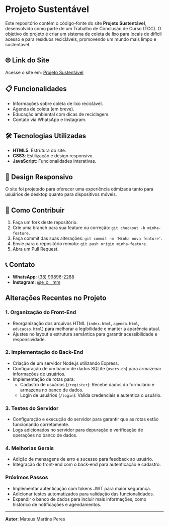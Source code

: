# Projeto Sustentável

Este repositório contém o código-fonte do site **Projeto Sustentável**, desenvolvido como parte de um Trabalho de Conclusão de Curso (TCC). O objetivo do projeto é criar um sistema de coleta de lixo para locais de difícil acesso e para resíduos recicláveis, promovendo um mundo mais limpo e sustentável.

## 🌐 Link do Site
Acesse o site em: [Projeto Sustentável](https://projetosustentave.vercel.app/#contato)

## 📋 Funcionalidades
- Informações sobre coleta de lixo reciclável.
- Agenda de coleta (em breve).
- Educação ambiental com dicas de reciclagem.
- Contato via WhatsApp e Instagram.

## 🛠️ Tecnologias Utilizadas
- **HTML5**: Estrutura do site.
- **CSS3**: Estilização e design responsivo.
- **JavaScript**: Funcionalidades interativas.

## 📱 Design Responsivo
O site foi projetado para oferecer uma experiência otimizada tanto para usuários de desktop quanto para dispositivos móveis.

## 🚀 Como Contribuir
1. Faça um fork deste repositório.
2. Crie uma branch para sua feature ou correção: `git checkout -b minha-feature`.
3. Faça commit das suas alterações: `git commit -m 'Minha nova feature'`.
4. Envie para o repositório remoto: `git push origin minha-feature`.
5. Abra um Pull Request.

## 📞 Contato
- **WhatsApp**: [(38) 99896-2288](tel:+5538998962288)
- **Instagram**: [@e_o__mm](https://instagram.com/e_o__mm)

## Alterações Recentes no Projeto

### 1. Organização do Front-End
- Reorganização dos arquivos HTML (`index.html`, `agenda.html`, `educacao.html`) para melhorar a legibilidade e manter a aparência atual.
- Ajustes no layout e estrutura semântica para garantir acessibilidade e responsividade.

### 2. Implementação do Back-End
- Criação de um servidor Node.js utilizando Express.
- Configuração de um banco de dados SQLite (`users.db`) para armazenar informações de usuários.
- Implementação de rotas para:
  - Cadastro de usuários (`/register`): Recebe dados do formulário e armazena no banco de dados.
  - Login de usuários (`/login`): Valida credenciais e autentica o usuário.

### 3. Testes do Servidor
- Configuração e execução do servidor para garantir que as rotas estão funcionando corretamente.
- Logs adicionados no servidor para depuração e verificação de operações no banco de dados.

### 4. Melhorias Gerais
- Adição de mensagens de erro e sucesso para feedback ao usuário.
- Integração do front-end com o back-end para autenticação e cadastro.

### Próximos Passos
- Implementar autenticação com tokens JWT para maior segurança.
- Adicionar testes automatizados para validação das funcionalidades.
- Expandir o banco de dados para incluir mais informações, como histórico de notificações e agendamentos.

---
**Autor**: Mateus Martins Peres
